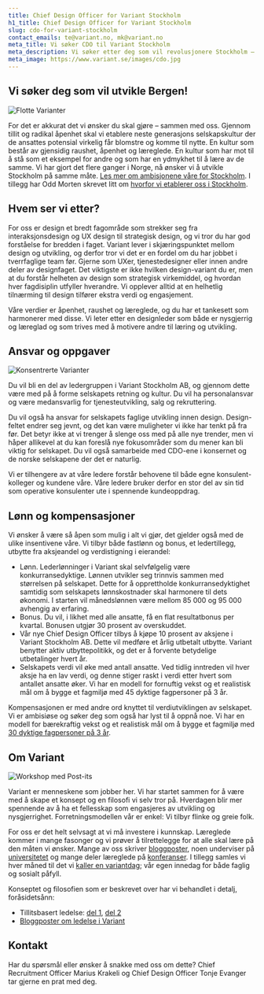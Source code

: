 ```yaml
---
title: Chief Design Officer for Variant Stockholm
h1_title: Chief Design Officer for Variant Stockholm
slug: cdo-for-variant-stockholm
contact_emails: te@variant.no, mk@variant.no
meta_title: Vi søker CDO til Variant Stockholm
meta_description: Vi søker etter deg som vil revolusjonere Stockholm – sammen med flere og sammen med oss!
meta_image: https://www.variant.se/images/cdo.jpg
---
```


## Vi søker deg som vil utvikle Bergen!

![Flotte Varianter](/images/design-takterasse.png)

For det er akkurat det vi ønsker du skal gjøre – sammen med oss. Gjennom tillit og radikal åpenhet skal vi etablere neste generasjons selskapskultur der de ansattes potensial virkelig får blomstre og komme til nytte. En kultur som består av gjensidig raushet, åpenhet og læreglede. En kultur som har mot til å stå som et eksempel for andre og som har en ydmykhet til å lære av de samme. Vi har gjort det flere ganger i Norge, nå ønsker vi å utvikle Stockholm på samme måte. [Les mer om ambisjonene våre for Stockholm](https://www.variant.se/vyer). I tillegg har Odd Morten skrevet litt om [hvorfor vi etablerer oss i Stockholm](https://blog.variant.no/hej-stockholm-ebf1309eb32a).

## Hvem ser vi etter?

For oss er design et bredt fagområde som strekker seg fra interaksjonsdesign og UX design til strategisk design, og vi tror du har god forståelse for bredden i faget. Variant lever i skjæringspunktet mellom design og utvikling, og derfor tror vi det er en fordel om du har jobbet i tverrfaglige team før. Gjerne som UXer, tjenestedesigner eller innen andre deler av designfaget. Det viktigste er ikke hvilken design-variant du er, men at du forstår helheten av design som strategisk virkemiddel, og hvordan hver fagdisiplin utfyller hverandre. Vi opplever alltid at en helhetlig tilnærming til design tilfører ekstra verdi og engasjement.

Våre verdier er åpenhet, raushet og læreglede, og du har et tankesett som harmonerer med disse. Vi leter etter en designleder som både er nysgjerrig og læreglad og som trives med å motivere andre til læring og utvikling.

## Ansvar og oppgaver

<div class="left blob1"><img alt="Konsentrerte Varianter" src="/images/design-konsentrert.png"/></div>

Du vil bli en del av ledergruppen i Variant Stockholm AB, og gjennom dette være med på å forme selskapets retning og kultur. Du vil ha personalansvar og være medansvarlig for tjenesteutvikling, salg og rekruttering.

Du vil også ha ansvar for selskapets faglige utvikling innen design. Design-feltet endrer seg jevnt, og det kan være muligheter vi ikke har tenkt på fra før. Det betyr ikke at vi trenger å slenge oss med på alle nye trender, men vi håper allikevel at du kan foreslå nye fokusområder som du mener kan bli viktig for selskapet. Du vil også samarbeide med CDO-ene i konsernet og de norske selskapene der det er naturlig.

Vi er tilhengere av at våre ledere forstår behovene til både egne konsulent-kolleger og kundene våre. Våre ledere bruker derfor en stor del av sin tid som operative konsulenter ute i spennende kundeoppdrag.

## Lønn og kompensasjoner

Vi ønsker å være så åpen som mulig i alt vi gjør, det gjelder også med de ulike insentivene våre. Vi tilbyr både fastlønn og bonus, et ledertillegg, utbytte fra aksjeandel og verdistigning i eierandel:

- Lønn. Lederlønninger i Variant skal selvfølgelig være konkurransedyktige. Lønnen utvikler seg trinnvis sammen med størrelsen på selskapet. Dette for å opprettholde konkurransedyktighet samtidig som selskapets lønnskostnader skal harmonere til dets økonomi. I starten vil månedslønnen være mellom 85&nbsp;000 og 95&nbsp;000 avhengig av erfaring.
- Bonus. Du vil, i likhet med alle ansatte, få en flat resultatbonus per kvartal. Bonusen utgjør 30 prosent av overskuddet.
- Vår nye Chief Design Officer tilbys å kjøpe 10 prosent av aksjene i Variant Stockholm AB. Dette vil medføre et årlig utbetalt utbytte. Variant benytter aktiv utbyttepolitikk, og det er å forvente betydelige utbetalinger hvert år.
- Selskapets verdi vil øke med antall ansatte. Ved tidlig inntreden vil hver aksje ha en lav verdi, og denne stiger raskt i verdi etter hvert som antallet ansatte øker. Vi har en modell for fornuftig vekst og et realistisk mål om å bygge et fagmiljø med 45 dyktige fagpersoner på 3 år.

Kompensasjonen er med andre ord knyttet til verdiutviklingen av selskapet. Vi er ambisiøse og søker deg som også har lyst til å oppnå noe. Vi har en modell for bærekraftig vekst og et realistisk mål om å bygge et fagmiljø med [30 dyktige fagpersoner på 3 år](/verdiutvikling).

## Om Variant

![Workshop med Post-its](/images/design-workshop.png)

Variant er menneskene som jobber her. Vi har startet sammen for å være med å skape et konsept og en filosofi vi selv tror på. Hverdagen blir mer spennende av å ha et fellesskap som engasjeres av utvikling og nysgjerrighet. Forretningsmodellen vår er enkel: Vi tilbyr flinke og greie folk.

For oss er det helt selvsagt at vi må investere i kunnskap. Læreglede kommer i mange fasonger og vi prøver å tilrettelegge for at alle skal lære på den måten vi ønsker. Mange av oss skriver [bloggposter](https://blog.variant.no/tagged/design), noen underviser på [universitetet](https://www.ntnu.edu/studies/courses/PD6014#tab=omEmnet) og mange deler læreglede på [konferanser](https://sthlm-2022.xconf.co/workshop#tonje-evanger-ellen-wagnild-antonsen). I tillegg samles vi hver måned til det vi [kaller en variantdag](https://blog.variant.no/tagged/variantdag); vår egen innedag for både faglig og sosialt påfyll.

Konseptet og filosofien som er beskrevet over har vi behandlet i detalj, foråsidetsånn:

- Tillitsbasert ledelse: [del 1](https://medium.com/variant-as/tillitsbasert-ledelse-del-1-hva-og-hvorfor-86f6aa485cf9), [del 2](https://medium.com/variant-as/tillitsbasert-ledelse-del-2-sette-retning-449452fcc6a6)
- [Bloggposter om ledelse i Variant](https://blog.variant.no/tagged/ledelse)

## Kontakt

Har du spørsmål eller ønsker å snakke med oss om dette? Chief Recruitment Officer Marius Krakeli og Chief Design Officer Tonje Evanger tar gjerne en prat med deg.
